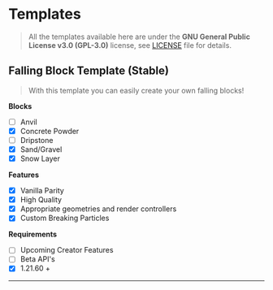 # Templates
> All the templates available here are under the **GNU General Public License v3.0 (GPL-3.0)** license, see [LICENSE](https://github.com/GST378/GSTs-Repository/blob/main/LICENSE) file for details.

## Falling Block Template (Stable)
  > With this template you can easily create your own falling blocks!

  **Blocks**

  - [ ] Anvil
  - [x] Concrete Powder
  - [ ] Dripstone
  - [X] Sand/Gravel
  - [x] Snow Layer

  **Features**

  - [X] Vanilla Parity
  - [X] High Quality
  - [X] Appropriate geometries and render controllers
  - [X] Custom Breaking Particles

  **Requirements**

  - [ ] Upcoming Creator Features
  - [ ] Beta API's
  - [X] 1.21.60 +

***
